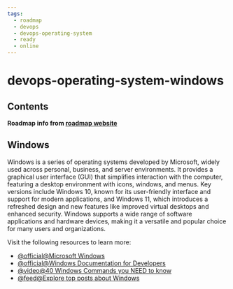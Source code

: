 ```yaml
---
tags:
  - roadmap
  - devops
  - devops-operating-system
  - ready
  - online
---
```


# devops-operating-system-windows

## Contents

__Roadmap info from [roadmap website](https://roadmap.sh/devops/windows@UOQimp7QkM3sxmFvk5d3i)__

## Windows

Windows is a series of operating systems developed by Microsoft, widely used across personal, business, and server environments. It provides a graphical user interface (GUI) that simplifies interaction with the computer, featuring a desktop environment with icons, windows, and menus. Key versions include Windows 10, known for its user-friendly interface and support for modern applications, and Windows 11, which introduces a refreshed design and new features like improved virtual desktops and enhanced security. Windows supports a wide range of software applications and hardware devices, making it a versatile and popular choice for many users and organizations.

Visit the following resources to learn more:

* [@official@Microsoft Windows](http://microsoft.com/windows)
* [@official@Windows Documentation for Developers](https://learn.microsoft.com/en-us/windows/)
* [@video@40 Windows Commands you NEED to know](https://www.youtube.com/watch?v=Jfvg3CS1X3A&)
* [@feed@Explore top posts about Windows](https://app.daily.dev/tags/windows?ref=roadmapsh)

